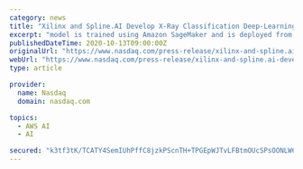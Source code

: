 ```yaml
---
category: news
title: "Xilinx and Spline.AI Develop X-Ray Classification Deep-Learning Model and Reference Design on AWS"
excerpt: "model is trained using Amazon SageMaker and is deployed from cloud to edge using AWS IoT Greengrass, enabling remote machine learning (ML) model updates, geographically distributed inference ..."
publishedDateTime: 2020-10-13T09:00:00Z
originalUrl: "https://www.nasdaq.com/press-release/xilinx-and-spline.ai-develop-x-ray-classification-deep-learning-model-and-reference"
webUrl: "https://www.nasdaq.com/press-release/xilinx-and-spline.ai-develop-x-ray-classification-deep-learning-model-and-reference"
type: article

provider:
  name: Nasdaq
  domain: nasdaq.com

topics:
  - AWS AI
  - AI

secured: "k3tf3tK/TCATY4SemIUhPffC8jzkPScnTH+TPGEpWJTvLFBtmOUcSPsOONLW67pNzoJptG/kaCeD2JObH7HhwJQLP3Pms1yYXG6p1zzcqsNd9bd72XrTQTIcNKrieJ7qy5N1af8+7pLLtjzOflfm2swGpp0OGw2b4DM4kjivR58SRYafBUwY2jbp30B+13KE/K9l+U3D0sddqcPzEEOaE0fZQ6hca1PArWYKhC4atIitM58xmzodI1adyMWQ9dJjS6IexyKnMos27AU9q1P6nqVoqF7n4FEOpNdJzUoptYiqi182ySfBOkYm8sd53fuT12M35g/gzZ1Cdi5Ro+mGYcGMb+AfheBz7Ft3JTwzD3M=;Ma/dJiKfiXiBS6NyVBba/w=="
---
```


